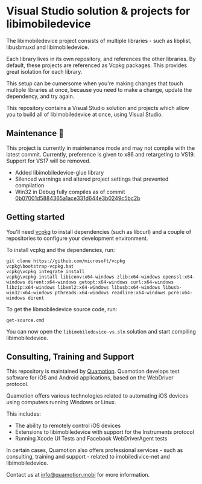 # Visual Studio solution & projects for libimobiledevice

The libimobiledevice project consists of multiple libraries - such as libplist, libusbmuxd
and libimobiledevice.

Each library lives in its own repository, and references the other libraries. By default,
these projects are referenced as Vcpkg packages. This provides great isolation for each library.

This setup can be cumersome when you're making changes that touch multiple libraries at once,
because you need to make a change, update the dependency, and try again.

This repository contains a Visual Studio solution and projects which allow you to build
all of libimobiledevice at once, using Visual Studio.

## Maintenance 🔧

This project is currently in maintenance mode and may not compile with the latest commit. Currently, preference is given to x86 and retargeting to VS19. Support for VS17 will be removed.

* Added libimobiledevice-glue library
* Silenced warnings and altered project settings that prevented compilation
* Win32 in Debug fully compiles as of commit [0b07001d5884365a1ace331d644e3b0249c5bc2b](https://github.com/waynebonc/libimobiledevice-vs/tree/0b07001d5884365a1ace331d644e3b0249c5bc2b)

## Getting started

You'll need [vcpkg](https://github.com/microsoft/vcpkg) to install dependencies (such as libcurl)
and a couple of repositories to configure your development environment.

To install vcpkg and the dependencies, run:

```
git clone https://github.com/microsoft/vcpkg
vcpkg\bootstrap-vcpkg.bat
vcpkg\vcpkg integrate install
vcpkg\vcpkg install libiconv:x64-windows zlib:x64-windows openssl:x64-windows dirent:x64-windows getopt:x64-windows curl:x64-windows libzip:x64-windows libxml2:x64-windows libusb:x64-windows libusb-win32:x64-windows pthreads:x64-windows readline:x64-windows pcre:x64-windows dirent
```

To get the libmobiledevice source code, run:

```
get-source.cmd
```

You can now open the `libimobiledevice-vs.sln` solution and start compiling libimobiledevice.

## Consulting, Training and Support

This repository is maintained by [Quamotion](http://quamotion.mobi). Quamotion develops test software for iOS and Android applications, based on the WebDriver protocol.

Quamotion offers various technologies related to automating iOS devices using computers running Windows or Linux.

This includes:
* The ability to remotely control iOS devices
* Extensions to libimobiledevice with support for the Instruments protocol
* Running Xcode UI Tests and Facebook WebDriverAgent tests

In certain  cases, Quamotion also offers professional services - such as consulting, training and support - related to imobiledivice-net and libimobiledevice.

Contact us at [info@quamotion.mobi](mailto:info@quamotion.mobi) for more information.
